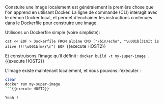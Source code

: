 Constuire une image localement est généralement la première chose que l'on apprend en utilisant Docker.
La ligne de commande (CLI) interagit avec le démon Docker local, et permet d'enchainer les instructions contenues dans le Dockerfile pour construire une image.

Utilisons un Dockerfile simple (voire simpliste):

`cat << EOF > Dockerfile
FROM alpine
CMD ["/bin/echo", "\u001b[31mIt is alive !!!\u001b[m\r\n"]
EOF
`{{execute HOST2}}


Et construisons l'image qu'il définit :
`docker build -t my-super-image .`{{execute HOST2}}

L'image existe maintenant localement, et nous pouvons l'exécuter :
```sh
clear
docker run my-super-image
```{{execute HOST2}}

Yeah !

